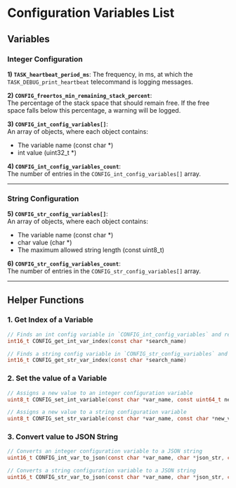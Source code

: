# Configuration Variables List

## Variables

### Integer Configuration

**1) `TASK_heartbeat_period_ms`**: The frequency, in ms, at which the `TASK_DEBUG_print_heartbeat` telecommand is logging messages.

**2) `CONFIG_freertos_min_remaining_stack_percent`**:  
 The percentage of the stack space that should remain free. If the free space falls below this percentage, a warning will be logged.

**3) `CONFIG_int_config_variables[]`**:  
 An array of objects, where each object contains:

- The variable name (const char \*)
- int value (uint32_t \*)

**4) `CONFIG_int_config_variables_count`**:  
 The number of entries in the `CONFIG_int_config_variables[]` array.

---

### String Configuration

**5) `CONFIG_str_config_variables[]`**:  
 An array of objects, where each object contains:

- The variable name (const char \*)
- char value (char \*)
- The maximum allowed string length (const uint8_t)

**6) `CONFIG_str_config_variables_count`**:  
 The number of entries in the `CONFIG_str_config_variables[]` array.

---

## Helper Functions

### 1. **Get Index of a Variable**

```c
// Finds an int config variable in `CONFIG_int_config_variables` and returns its index.
int16_t CONFIG_get_int_var_index(const char *search_name)

// Finds a string config variable in `CONFIG_str_config_variables` and returns its index.
int16_t CONFIG_get_str_var_index(const char *search_name)
```

### 2. **Set the value of a Variable**

```c
// Assigns a new value to an integer configuration variable
uint8_t CONFIG_set_int_variable(const char *var_name, const uint64_t new_value)

// Assigns a new value to a string configuration variable
uint8_t CONFIG_set_str_variable(const char *var_name, const char *new_value)
```

### 3. **Convert value to JSON String**

```c
// Converts an integer configuration variable to a JSON string
uint16_t CONFIG_int_var_to_json(const char *var_name, char *json_str, const uint16_t json_str_max_len)

// Converts a string configuration variable to a JSON string
uint16_t CONFIG_str_var_to_json(const char *var_name, char *json_str, const uint16_t json_str_max_len)
```

#
